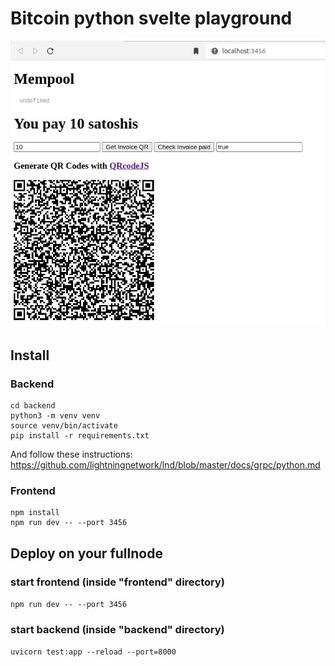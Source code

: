 # Bitcoin python svelte playground
![alt text](playground.png)
## Install
### Backend
```
cd backend
python3 -m venv venv
source venv/bin/activate
pip install -r requirements.txt
```
And follow these instructions:
https://github.com/lightningnetwork/lnd/blob/master/docs/grpc/python.md
### Frontend
```
npm install
npm run dev -- --port 3456
```

## Deploy on your fullnode
### start frontend (inside "frontend" directory)
`npm run dev -- --port 3456`
### start backend (inside "backend" directory)
`uvicorn test:app --reload --port=8000`

